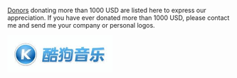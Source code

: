 <!---
    @title         Donors
    @creator       Yichun Zhang
    @created       2015-08-11 10:11 GMT
    @modifier      YichunZhang
    @modified      2015-08-11 10:24 GMT
    @changes       3
--->

[Donors](donors/) donating more than 1000 USD are listed here to express our appreciation. If you have ever donated more than 1000 USD, please contact me and send me your company or personal logos.

<html>
<img src="kugou-music.jpg">
</html>
